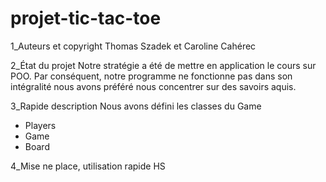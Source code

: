 # projet-tic-tac-toe

1_Auteurs et copyright
Thomas Szadek et Caroline Cahérec

2_État du projet
Notre stratégie a été de mettre en application le cours sur POO. 
Par conséquent, notre programme ne fonctionne pas dans son intégralité nous avons préféré nous concentrer sur des savoirs aquis.

3_Rapide description
Nous avons défini les classes du Game 
- Players
- Game
- Board

4_Mise ne place, utilisation rapide
HS


